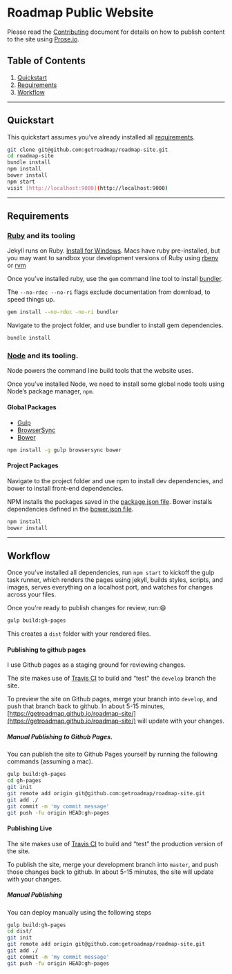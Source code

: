# Roadmap Public Website

Please read the [Contributing](CONTRIBUTING.md) document for details on how to publish content to the site using [Prose.io](https://prose.io).

## Table of Contents

1. [Quickstart](#quickstart)
1. [Requirements](#requirements)
1. [Workflow](#workflow)

- - -

## Quickstart

This quickstart assumes you’ve already installed all [requirements](#requirements).

```bash
git clone git@github.com:getroadmap/roadmap-site.git
cd roadmap-site
bundle install
npm install
bower install
npm start
visit [http://localhost:9000](http://localhost:9000) 
```

- - -

## Requirements

### [Ruby](https://ruby-lang.org) and its tooling

Jekyll runs on Ruby. [Install for Windows](http://rubyinstaller.org/downloads/). Macs have ruby pre-installed, but you may want to sandbox your development versions of Ruby using [rbenv](http://rbenv.org) or [rvm](https://rvm.io)

Once you’ve installed ruby, use the `gem` command line tool to install [bundler](https://bundler.io).

The `--no-rdoc --no-ri` flags exclude documentation from download, to speed things up.

```bash
gem install --no-rdoc -no-ri bundler
```

Navigate to the project folder, and use bundler to install gem dependencies.

```bash
bundle install
```

### [Node](https://nodejs.org/en/download/) and its tooling.

Node powers the command line build tools that the website uses.

Once you’ve installed Node, we need to install some global node tools using Node’s package manager, `npm`.

#### Global Packages

- [Gulp](https://gulpjs.com)
- [BrowserSync](https://browsersync.io)
- [Bower](https://bower.io)

```bash
npm install -g gulp browsersync bower
```

#### Project Packages

Navigate to the project folder and use npm to install dev dependencies, and bower to install front-end dependencies.

NPM installs the packages saved in the [package.json file](https://github.com/getroadmap/roadmap-site/blob/master/package.json). Bower installs dependencies defined in the [bower.json file](https://github.com/getroadmap/roadmap-site/blob/master/bower.json).

```bash
npm install
bower install
```

- - -

## Workflow

Once you’ve installed all dependencies, run `npm start` to kickoff the gulp task runner, which renders the pages using jekyll, builds styles, scripts, and images, serves everything on a localhost port, and watches for changes across your files.

Once you’re ready to publish changes for review, run::smile:

```bash
gulp build:gh-pages
```

This creates a `dist` folder with your rendered files.

#### Publishing to github pages

I use Github pages as a staging ground for reviewing changes.

The site makes use of [Travis CI](https://travis-ci.org) to build and “test” the `develop` branch the site.

To preview the site on Github pages, merge your branch into `develop`, and push that branch back to github. In about 5-15 minutes, [https://getroadmap.github.io/roadmap-site/](https://getroadmap.github.io/roadmap-site/) will update with your changes.

##### Manual Publishing to Github Pages.

You can publish the site to Github Pages yourself by running the following commands (assuming a mac).

```bash
gulp build:gh-pages
cd gh-pages
git init
git remote add origin git@github.com:getroadmap/roadmap-site.git
git add ./
git commit -m 'my commit message'
git push -fu origin HEAD:gh-pages
```

#### Publishing Live

The site makes use of [Travis CI](https://travis-ci.org) to build and “test” the production version of the site.

To publish the site, merge your development branch into `master`, and push those changes back to github. In about 5-15 minutes, the site will update with your changes.

##### Manual Publishing

You can deploy manually using the following steps

```bash
gulp build:gh-pages
cd dist/
git init
git remote add origin git@github.com:getroadmap/roadmap-site.git
git add ./
git commit -m 'my commit message'
git push -fu origin HEAD:gh-pages
```
